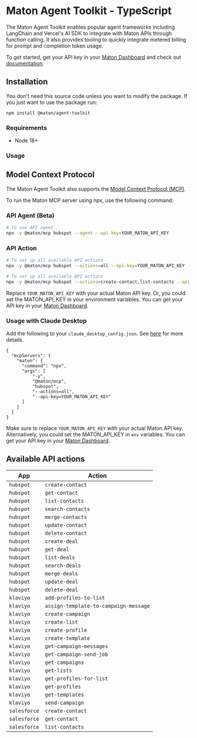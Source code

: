 # Maton Agent Toolkit - TypeScript

The Maton Agent Toolkit enables popular agent frameworks including LangChain and Vercel's AI SDK to integrate with Maton APIs through function calling. It also provides tooling to quickly integrate metered billing for prompt and completion token usage.

To get started, get your API key in your [Maton Dashboard][api-keys] and check out [documentation][docs].

## Installation

You don't need this source code unless you want to modify the package. If you just
want to use the package run:

```
npm install @maton/agent-toolkit
```

### Requirements

- Node 18+

### Usage

## Model Context Protocol

The Maton Agent Toolkit also supports the [Model Context Protocol (MCP)](https://modelcontextprotocol.com/).

To run the Maton MCP server using npx, use the following command:

### API Agent (Beta)

```bash
# To use API agent
npx -y @maton/mcp hubspot --agent --api-key=YOUR_MATON_API_KEY
```

### API Action

```bash
# To set up all available API actions
npx -y @maton/mcp hubspot --actions=all --api-key=YOUR_MATON_API_KEY

# To set up all available API actions
npx -y @maton/mcp hubspot --actions=create-contact,list-contacts --api-key=YOUR_MATON_API_KEY
```

Replace `YOUR_MATON_API_KEY` with your actual Maton API key. Or, you could set the MATON_API_KEY in your environment variables. You can get your API key in your [Maton Dashboard][api-keys].

### Usage with Claude Desktop

Add the following to your `claude_desktop_config.json`. See [here](https://modelcontextprotocol.io/quickstart/user) for more details.

```
{
  "mcpServers": {
    "maton": {
      "command": "npx",
      "args": [
          "-y",
          "@maton/mcp",
          "hubspot",
          "--actions=all",
          "--api-key=YOUR_MATON_API_KEY"
      ]
    }
  }
}
```

Make sure to replace `YOUR_MATON_API_KEY` with your actual Maton API key. Alternatively, you could set the MATON_API_KEY in `env` variables. You can get your API key in your [Maton Dashboard][api-keys].

## Available API actions

| App          | Action                                |
| ------------ | ------------------------------------- |
| `hubspot`    | `create-contact`                      |
| `hubspot`    | `get-contact`                         |
| `hubspot`    | `list-contacts`                       |
| `hubspot`    | `search-contacts`                     |
| `hubspot`    | `merge-contacts`                      |
| `hubspot`    | `update-contact`                      |
| `hubspot`    | `delete-contact`                      |
| `hubspot`    | `create-deal`                         |
| `hubspot`    | `get-deal`                            |
| `hubspot`    | `list-deals`                          |
| `hubspot`    | `search-deals`                        |
| `hubspot`    | `merge-deals`                         |
| `hubspot`    | `update-deal`                         |
| `hubspot`    | `delete-deal`                         |
| `klaviyo`    | `add-profiles-to-list`                |
| `klaviyo`    | `assign-template-to-campaign-message` |
| `klaviyo`    | `create-campaign`                     |
| `klaviyo`    | `create-list`                         |
| `klaviyo`    | `create-profile`                      |
| `klaviyo`    | `create-template`                     |
| `klaviyo`    | `get-campaign-messages`               |
| `klaviyo`    | `get-campaign-send-job`               |
| `klaviyo`    | `get-campaigns`                       |
| `klaviyo`    | `get-lists`                           |
| `klaviyo`    | `get-profiles-for-list`               |
| `klaviyo`    | `get-profiles`                        |
| `klaviyo`    | `get-templates`                       |
| `klaviyo`    | `send-campaign`                       |
| `salesforce` | `create-contact`                      |
| `salesforce` | `get-contact`                         |
| `salesforce` | `list-contacts`                       |

[api-keys]: https://maton.ai/api-keys
[docs]: https://maton.ai/docs/api-reference
